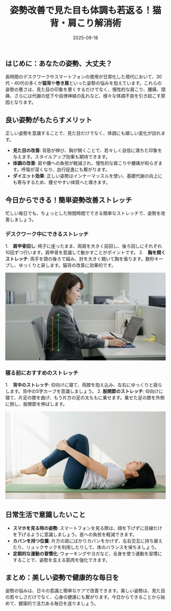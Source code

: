 ﻿---
title: 姿勢改善で見た目も体調も若返る！猫背・肩こり解消術
date: 2025-09-18
tags: [姿勢改善, 猫背, 肩こり, ストレッチ, デスクワーク, tips]
category: health
image: /ltb-blog/article_images/article5/posture_correction.png
description: "猫背や肩こりを解消する短時間ストレッチと日常の工夫で姿勢改善を目指す実践ガイド。"
---

## はじめに：あなたの姿勢、大丈夫？

長時間のデスクワークやスマートフォンの使用が日常化した現代において、30代・40代の多くが**猫背**や**巻き肩**といった姿勢の悩みを抱えています。これらの姿勢の悪さは、見た目の印象を悪くするだけでなく、慢性的な肩こり、腰痛、頭痛、さらには代謝の低下や自律神経の乱れなど、様々な体調不良を引き起こす原因となります。

## 良い姿勢がもたらすメリット

正しい姿勢を意識することで、見た目だけでなく、体調にも嬉しい変化が訪れます。

* **見た目の改善**: 背筋が伸び、胸が開くことで、若々しく自信に満ちた印象を与えます。スタイルアップ効果も期待できます。
* **体調の改善**: 肩や腰への負担が軽減され、慢性的な肩こりや腰痛が和らぎます。呼吸が深くなり、血行促進にも繋がります。
* **ダイエット効果**: 正しい姿勢はインナーマッスルを使い、基礎代謝の向上にも寄与するため、痩せやすい体質へと導きます。

## 今日からできる！簡単姿勢改善ストレッチ

忙しい毎日でも、ちょっとした隙間時間でできる簡単なストレッチで、姿勢を改善しましょう。

### デスクワーク中にできるストレッチ

1.　**肩甲骨回し**: 椅子に座ったまま、両肩を大きく前回し、後ろ回しにそれぞれ10回ずつ行います。肩甲骨を意識して動かすことがポイントです。
2.　**胸を開くストレッチ**: 両手を頭の後ろで組み、肘を大きく開いて胸を張ります。数秒キープし、ゆっくりと戻します。猫背の改善に効果的です。

![デスクワーク中の正しい姿勢のイメージ](/article_images/health/desk_work_posture.png)

### 寝る前におすすめのストレッチ

1.　**背中のストレッチ**: 仰向けに寝て、両膝を抱え込み、左右にゆっくりと揺らします。背中のS字カーブを意識しましょう。
2.  **股関節のストレッチ**: 仰向けに寝て、片足の膝を曲げ、もう片方の足の太ももに乗せます。乗せた足の膝を外側に倒し、股関節を伸ばします。

![ストレッチのイメージ](/article_images/health/stretching.png)

## 日常生活で意識したいこと

* **スマホを見る時の姿勢**: スマートフォンを見る際は、顔を下げずに目線だけを下げるように意識しましょう。首への負担を軽減できます。
* **カバンを持つ位置**: 片方の肩にばかりカバンをかけず、左右交互に持ち替えたり、リュックサックを利用したりして、体のバランスを保ちましょう。
* **定期的な運動の習慣化**: ウォーキングやヨガなど、全身を使う運動を習慣にすることで、姿勢を支える筋肉を強化できます。

## まとめ：美しい姿勢で健康的な毎日を

姿勢の悩みは、日々の意識と簡単なケアで改善できます。美しい姿勢は、見た目の若々しさだけでなく、心身の健康にも繋がります。今日からできることから始めて、健康的で活力ある毎日を送りましょう。

